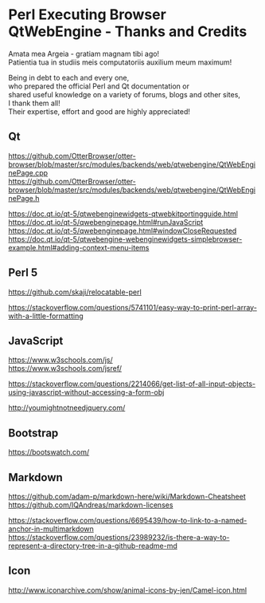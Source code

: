 # Perl Executing Browser QtWebEngine - Thanks and Credits

Amata mea Argeia - gratiam magnam tibi ago!  
Patientia tua in studiis meis computatoriis auxilium meum maximum!  

Being in debt to each and every one,  
who prepared the official Perl and Qt documentation or  
shared useful knowledge on a variety of forums, blogs and other sites,  
I thank them all!  
Their expertise, effort and good are highly appreciated!

## Qt

https://github.com/OtterBrowser/otter-browser/blob/master/src/modules/backends/web/qtwebengine/QtWebEnginePage.cpp  
https://github.com/OtterBrowser/otter-browser/blob/master/src/modules/backends/web/qtwebengine/QtWebEnginePage.h  

https://doc.qt.io/qt-5/qtwebenginewidgets-qtwebkitportingguide.html  
https://doc.qt.io/qt-5/qwebenginepage.html#runJavaScript  
https://doc.qt.io/qt-5/qwebenginepage.html#windowCloseRequested  
https://doc.qt.io/qt-5/qtwebengine-webenginewidgets-simplebrowser-example.html#adding-context-menu-items  

## Perl 5

https://github.com/skaji/relocatable-perl  

https://stackoverflow.com/questions/5741101/easy-way-to-print-perl-array-with-a-little-formatting  

## JavaScript

https://www.w3schools.com/js/  
https://www.w3schools.com/jsref/  

https://stackoverflow.com/questions/2214066/get-list-of-all-input-objects-using-javascript-without-accessing-a-form-obj  

http://youmightnotneedjquery.com/  

## Bootstrap

https://bootswatch.com/  

## Markdown

https://github.com/adam-p/markdown-here/wiki/Markdown-Cheatsheet  
https://github.com/IQAndreas/markdown-licenses  

https://stackoverflow.com/questions/6695439/how-to-link-to-a-named-anchor-in-multimarkdown  
https://stackoverflow.com/questions/23989232/is-there-a-way-to-represent-a-directory-tree-in-a-github-readme-md  

## Icon

http://www.iconarchive.com/show/animal-icons-by-jen/Camel-icon.html  

